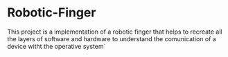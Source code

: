 # Robotic-Finger
This project is a implementation of a robotic finger that helps to recreate all the layers of software and hardware to understand the comunication of a device witht the operative system`
